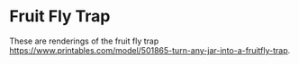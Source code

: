 # Fruit Fly Trap

These are renderings of the fruit fly trap https://www.printables.com/model/501865-turn-any-jar-into-a-fruitfly-trap.

